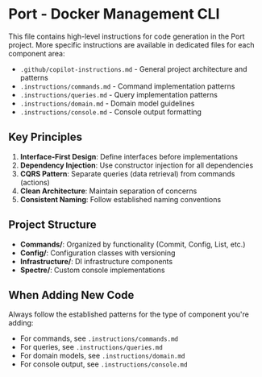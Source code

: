 # Port - Docker Management CLI

This file contains high-level instructions for code generation in the Port project. More specific instructions are available in dedicated files for each component area:

- `.github/copilot-instructions.md` - General project architecture and patterns
- `.instructions/commands.md` - Command implementation patterns
- `.instructions/queries.md` - Query implementation patterns
- `.instructions/domain.md` - Domain model guidelines
- `.instructions/console.md` - Console output formatting

## Key Principles

1. **Interface-First Design**: Define interfaces before implementations
2. **Dependency Injection**: Use constructor injection for all dependencies
3. **CQRS Pattern**: Separate queries (data retrieval) from commands (actions)
4. **Clean Architecture**: Maintain separation of concerns
5. **Consistent Naming**: Follow established naming conventions

## Project Structure

- **Commands/**: Organized by functionality (Commit, Config, List, etc.)
- **Config/**: Configuration classes with versioning
- **Infrastructure/**: DI infrastructure components
- **Spectre/**: Custom console implementations

## When Adding New Code

Always follow the established patterns for the type of component you're adding:
- For commands, see `.instructions/commands.md`
- For queries, see `.instructions/queries.md`
- For domain models, see `.instructions/domain.md`
- For console output, see `.instructions/console.md`
